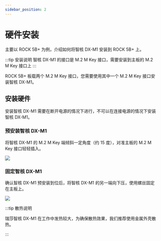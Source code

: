 ```yaml
---
sidebar_position: 2
---
```


# 硬件安装

主要以 ROCK 5B+ 为例，介绍如何将智核 DX-M1 安装到 ROCK 5B+ 上。

:::tip 安装说明
智核 DX-M1 的接口是 M.2 M Key 接口，需要安装到主板的 M.2 M Key 接口上
:::

ROCK 5B+ 板载两个 M.2 M Key 接口，您需要使用其中一个 M.2 M Key 接口安装智核 DX-M1。

## 安装硬件

安装智核 DX-M1 需要在断开电源的情况下进行，不可以在连接电源的情况下安装智核 DX-M1。

### 预安装智核 DX-M1

将智核 DX-M1 的 M.2 M Key 端倾斜一定角度（约 15 度），对准主板的 M.2 M Key 接口轻轻插入。

<div style={{textAlign: 'center'}}>
   <img src="/img/aicore-dx-m1/dx_m1_preinstall.webp" style={{width: '75%', maxWidth: '800px'}} />
</div>

### 固定智核 DX-M1

确认智核 DX-M1 预安装到位后，将智核 DX-M1 的另一端向下压，使用螺丝固定在主板上。

<div style={{textAlign: 'center'}}>
   <img src="/img/aicore-dx-m1/dx_m1_install.webp" style={{width: '75%', maxWidth: '800px'}} />
</div>

:::tip 散热说明

瑞莎智核 DX-M1 在工作中发热较大，为确保散热效果，我们推荐使用金属外壳散热。

:::
